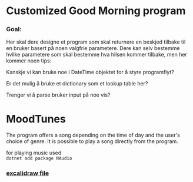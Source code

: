 # Customized Good Morning program

### Goal:

Her skal dere designe et program som skal returnere en beskjed tilbake til en bruker basert på noen valgfrie parametere.
Dere kan selv bestemme hvilke parametere som skal bestemme hva hilsen kommer tilbake, men her kommer noen tips:

Kanskje vi kan bruke noe i DateTime objektet for å styre programflyt?

Er det mulig å bruke et dictionary som et lookup table her?

Trenger vi å parse bruker input på noe vis?

# MoodTunes

The program offers a song depending on the time of day and the user's choice of genre. It is possible to play a song directly from the program.

for playing music used  
`dotnet add package NAudio`

### [excalidraw file](https://excalidraw.com/#json=HCyGK0OPEShjpy2FMcgTZ,3-ttUcsG6DrBzu2ihPx1-Q)
